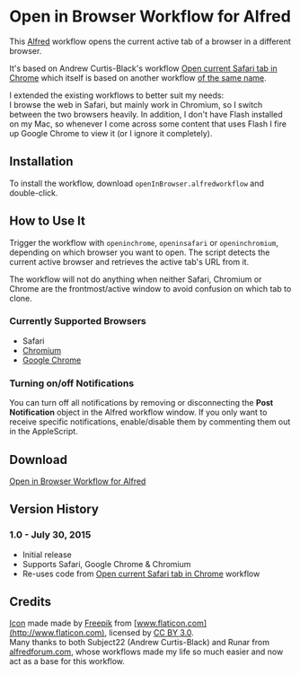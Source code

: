 # Open in Browser Workflow for Alfred
This [Alfred](http://www.alfredapp.com) workflow opens the current active tab of a browser in a different browser.

It's based on Andrew Curtis-Black's workflow [Open current Safari tab in Chrome](http://www.alfredforum.com/topic/1875-open-current-safari-tab-in-chrome-improved/) which itself is based on another workflow [of the same name](http://www.alfredforum.com/topic/533-open-current-safari-tab-in-chrome/).

I extended the existing workflows to better suit my needs:  
I browse the web in Safari, but mainly work in Chromium, so I switch between the two browsers heavily. In addition, I don't have Flash installed on my Mac, so whenever I come across some content that uses Flash I fire up Google Chrome to view it (or I ignore it completely).

## Installation
To install the workflow, download `openInBrowser.alfredworkflow` and double-click.

## How to Use It
Trigger the workflow with `openinchrome`, `openinsafari` or `openinchromium`, depending on which browser you want to open. The script detects the current active browser and retrieves the active tab's URL from it. 

The workflow will not do anything when neither Safari, Chromium or Chrome are the frontmost/active window to avoid confusion on which tab to clone.

### Currently Supported Browsers
- Safari
- [Chromium](https://www.chromium.org/Home)
- [Google Chrome](https://www.google.com/chrome)

### Turning on/off Notifications
You can turn off all notifications by removing or disconnecting the **Post Notification** object in the Alfred workflow window. If you only want to receive specific notifications, enable/disable them by commenting them out in the AppleScript.

## Download
[Open in Browser Workflow for Alfred](https://github.com/alexanderhuth/alfred-open-in-browser-workflow/raw/master/openInBrowser.alfredworkflow)

## Version History
### 1.0 - July 30, 2015
- Initial release
- Supports Safari, Google Chrome & Chromium
- Re-uses code from [Open current Safari tab in Chrome](http://www.alfredforum.com/topic/1875-open-current-safari-tab-in-chrome-improved/) workflow

## Credits
[Icon](http://www.flaticon.com/free-icon/global-refreshment_13618) made made by [Freepik](http://www.flaticon.com/authors/freepik) from [www.flaticon.com](http://www.flaticon.com), licensed by [CC BY 3.0](http://creativecommons.org/licenses/by/3.0/).  
Many thanks to both Subject22 (Andrew Curtis-Black) and Runar from [alfredforum.com](http://www.alfredforum.com), whose workflows made my life so much easier and now act as a base for this workflow.
